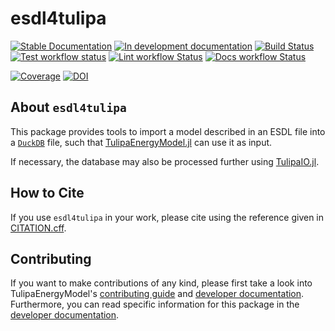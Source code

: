 # esdl4tulipa

<!-- This check was disabled because these links don't exist until you push, create documentation, and create your first release -->
<!-- markdown-link-check-disable -->
[![Stable Documentation](https://img.shields.io/badge/docs-stable-blue.svg)](https://TulipaEnergy.github.io/esdl4tulipa/stable)
[![In development documentation](https://img.shields.io/badge/docs-dev-blue.svg)](https://TulipaEnergy.github.io/esdl4tulipa/dev)
[![Build Status](https://github.com/TulipaEnergy/esdl4tulipa/workflows/Test/badge.svg)](https://github.com/TulipaEnergy/esdl4tulipa/actions)
[![Test workflow status](https://github.com/TulipaEnergy/esdl4tulipa/actions/workflows/Test.yml/badge.svg?branch=main)](https://github.com/TulipaEnergy/esdl4tulipa/actions/workflows/Test.yml?query=branch%3Amain)
[![Lint workflow Status](https://github.com/TulipaEnergy/esdl4tulipa/actions/workflows/Lint.yml/badge.svg?branch=main)](https://github.com/TulipaEnergy/esdl4tulipa/actions/workflows/Lint.yml?query=branch%3Amain)
[![Docs workflow Status](https://github.com/TulipaEnergy/esdl4tulipa/actions/workflows/Docs.yml/badge.svg?branch=main)](https://github.com/TulipaEnergy/esdl4tulipa/actions/workflows/Docs.yml?query=branch%3Amain)

[![Coverage](https://codecov.io/gh/TulipaEnergy/esdl4tulipa/branch/main/graph/badge.svg)](https://codecov.io/gh/TulipaEnergy/esdl4tulipa)
[![DOI](https://zenodo.org/badge/DOI/FIXME)](https://doi.org/FIXME)

## About `esdl4tulipa`

This package provides tools to import a model described in an ESDL
file into a [`DuckDB`](https://duckdb.org/docs/) file, such that
[TulipaEnergyModel.jl](https://github.com/TulipaEnergy/TulipaEnergyModel.jl)
can use it as input.

If necessary, the database may also be processed further using
[TulipaIO.jl](https://github.com/TulipaEnergy/TulipaIO.jl).

## How to Cite

If you use `esdl4tulipa` in your work, please cite using the reference given in [CITATION.cff](https://github.com/TulipaEnergy/esdl4tulipa/blob/main/CITATION.cff).

## Contributing

If you want to make contributions of any kind, please first take a look into TulipaEnergyModel's [contributing guide](https://github.com/TulipaEnergy/TulipaEnergyModel.jl/blob/main/CONTRIBUTING.md) and [developer documentation](https://github.com/TulipaEnergy/TulipaEnergyModel.jl/blob/main/README.dev.md).
Furthermore, you can read specific information for this package in the [developer documentation](README.dev.md).
